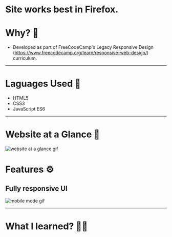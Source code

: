 # Site works best in Firefox.

# Why? 🤔
- Developed as part of FreeCodeCamp's Legacy Responsive Design (https://www.freecodecamp.org/learn/responsive-web-design/) curriculum.

---

# Laguages Used 💬
- HTML5
- CSS3
- JavaScript ES6

---
# Website at a Glance 🧐
![website at a glance gif](./gifs/at-a-glance2.gif)

# Features ⚙
## Fully responsive UI
![mobile mode gif](/img/responsivegifcom.gif)



---

# What I learned? 👨‍💻
